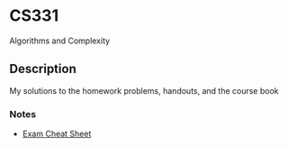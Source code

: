 # CS331
Algorithms and Complexity

## Description
My solutions to the homework problems, handouts, and the course book

### Notes
- [Exam Cheat Sheet](out/Notes.pdf)